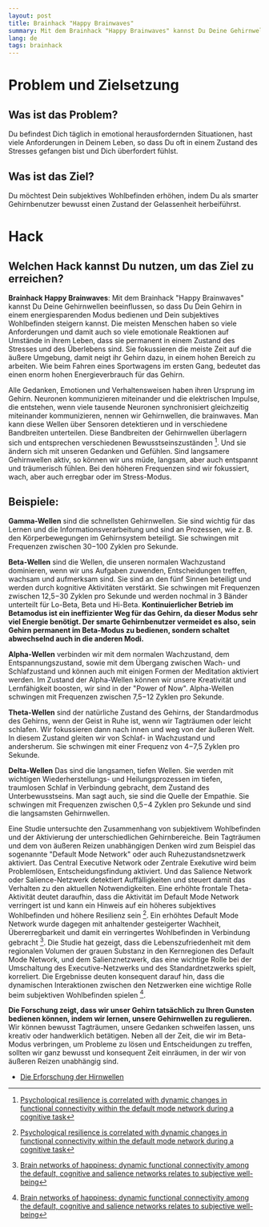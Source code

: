 ```yaml
---
layout: post
title: Brainhack "Happy Brainwaves"
summary: Mit dem Brainhack "Happy Brainwaves" kannst Du Deine Gehirnwellen beeinflussen, so dass Du Dein Gehirn in einem energiesparenden Modus bedienen und Dein subjektives Wohlbefinden steigern kannst.
lang: de
tags: brainhack
---
```



# Problem und Zielsetzung

## Was ist das Problem?
Du befindest Dich täglich in emotional herausfordernden Situationen, hast viele Anforderungen in Deinem Leben, so dass Du oft in einem Zustand des Stresses gefangen bist und Dich überfordert fühlst.

## Was ist das Ziel?
Du möchtest Dein subjektives Wohlbefinden erhöhen, indem Du als smarter Gehirnbenutzer bewusst einen Zustand der Gelassenheit herbeiführst.

# Hack

## Welchen Hack kannst Du nutzen, um das Ziel zu erreichen?
**Brainhack Happy Brainwaves**:
Mit dem Brainhack "Happy Brainwaves" kannst Du Deine Gehirnwellen beeinflussen, so dass Du Dein Gehirn in einem energiesparenden Modus bedienen und Dein subjektives Wohlbefinden steigern kannst.
Die meisten Menschen haben so viele Anforderungen und damit auch so viele emotionale Reaktionen auf Umstände in ihrem Leben, 
dass sie permanent in einem Zustand des Stresses und des Überlebens sind.
Sie fokussieren die meiste Zeit auf die äußere Umgebung, damit neigt ihr Gehirn dazu, in einem hohen Bereich zu arbeiten. 
Wie beim Fahren eines Sportwagens im ersten Gang, bedeutet das einen enorm hohen Energieverbrauch für das Gehirn.

Alle Gedanken, Emotionen und Verhaltensweisen haben ihren Ursprung im Gehirn. Neuronen kommunizieren miteinander und die elektrischen Impulse, die entstehen, wenn viele tausende Neuronen synchronisiert gleichzeitig miteinander kommunizieren, nennen wir Gehirnwellen, die brainwaves. Man kann diese Wellen über Sensoren detektieren und in verschiedene Bandbreiten unterteilen.
Diese Bandbreiten der Gehirnwellen überlagern sich und entsprechen verschiedenen Bewusstseinszuständen [^1]. 
Und sie ändern sich mit unseren Gedanken und Gefühlen.
Sind langsamere Gehirnwellen aktiv, so können wir uns müde, langsam, aber auch entspannt und träumerisch fühlen.
Bei den höheren Frequenzen sind wir fokussiert, wach, aber auch erregbar oder im Stress-Modus.

## Beispiele:
**Gamma-Wellen** sind die schnellsten Gehirnwellen. Sie sind wichtig für das Lernen und die Informationsverarbeitung und sind an Prozessen, wie z. B. den Körperbewegungen im Gehirnsystem beteiligt. Sie schwingen mit Frequenzen zwischen 30−100 Zyklen pro Sekunde.

**Beta-Wellen** sind die Wellen, die unseren normalen Wachzustand dominieren, wenn wir uns Aufgaben zuwenden, Entscheidungen treffen, wachsam und aufmerksam sind. Sie sind an den fünf Sinnen beteiligt und werden durch kognitive Aktivitäten verstärkt. Sie schwingen mit Frequenzen zwischen 12,5−30 Zyklen pro Sekunde und werden nochmal in 3 Bänder unterteilt für Lo-Beta, Beta und Hi-Beta.
**Kontinuierlicher Betrieb im Betamodus ist ein ineffizienter Weg für das Gehirn, da dieser Modus sehr viel Energie benötigt. Der smarte Gehirnbenutzer vermeidet es also, sein Gehirn permanent im Beta-Modus zu bedienen, sondern schaltet abwechselnd auch in die anderen Modi.**

**Alpha-Wellen** verbinden wir mit dem normalen Wachzustand, dem Entspannungszustand, sowie mit dem Übergang zwischen Wach- und Schlafzustand und können auch mit einigen Formen der Meditation aktiviert werden. Im Zustand der Alpha-Wellen können wir unsere Kreativität und Lernfähigkeit boosten, wir sind in der "Power of Now". Alpha-Wellen schwingen mit Frequenzen zwischen 7,5−12 Zyklen pro Sekunde.

**Theta-Wellen** sind der natürliche Zustand des Gehirns, der Standardmodus des Gehirns, wenn der Geist in Ruhe ist, wenn wir Tagträumen oder leicht schlafen. Wir fokussieren dann nach innen und weg von der äußeren Welt. In diesem Zustand gleiten wir von Schlaf- in Wachzustand und andersherum. Sie schwingen mit einer Frequenz von 4−7,5 Zyklen pro Sekunde.

**Delta-Wellen** Das sind die langsamen, tiefen Wellen. Sie werden mit wichtigen Wiederherstellungs- und Heilungsprozessen im tiefen, traumlosen Schlaf in Verbindung gebracht, dem Zustand des Unterbewusstseins. Man sagt auch, sie sind die Quelle der Empathie. Sie schwingen mit Frequenzen zwischen 0,5−4 Zyklen pro Sekunde und sind die langsamsten Gehirnwellen.

Eine Studie untersuchte den Zusammenhang von subjektivem Wohlbefinden und der Aktivierung der unterschiedlichen Gehirnbereiche.
Bein Tagträumen und dem von äußeren Reizen unabhängigen Denken wird zum Beispiel das sogenannte "Default Mode Network" oder auch Ruhezustandsnetzwerk aktiviert. 
Das Central Executive Network oder Zentrale Exekutive wird beim Problemlösen, Entscheidungsfindung aktiviert. 
Und das Salience Network oder Salience-Netzwerk detektiert Auffälligkeiten und steuert damit das Verhalten zu den aktuellen Notwendigkeiten. 
Eine erhöhte frontale Theta-Aktivität deutet daraufhin, dass die Aktivität im Default Mode Network verringert ist und kann ein Hinweis auf ein höheres subjektives Wohlbefinden und
höhere Resilienz sein [^1].
Ein erhöhtes Default Mode Network wurde dagegen mit anhaltender gesteigerter Wachheit, Übererregbarkeit und damit ein verringertes Wohlbefinden in Verbindung gebracht [^2].
Die Studie hat gezeigt, dass die Lebenszufriedenheit mit dem regionalen Volumen der grauen Substanz in den Kernregionen des Default Mode Network, 
und dem Salienznetzwerk, das eine wichtige Rolle bei der Umschaltung des Executive-Netzwerks und des Standardnetzwerks spielt, korreliert.
Die Ergebnisse deuten konsequent darauf hin, dass die dynamischen Interaktionen zwischen den Netzwerken eine wichtige Rolle beim subjektiven Wohlbefinden spielen [^2].

**Die Forschung zeigt, dass wir unser Gehirn tatsächlich zu Ihren Gunsten bedienen können, indem wir lernen, unsere Gehirnwellen zu regulieren.**
Wir können bewusst Tagträumen, unsere Gedanken schweifen lassen, uns kreativ oder handwerklich betätigen. Neben all der Zeit, die wir im Beta-Modus verbringen, um Probleme zu lösen und Entscheidungen zu treffen, 
sollten wir ganz bewusst und konsequent Zeit einräumen, in der wir von äußeren Reizen unabhängig sind.

- [Die Erforschung der Hirnwellen](https://www.deutschlandfunkkultur.de/rhythmen-im-gehirn-die-erforschung-der-hirnwellen-100.html)

[^1]: [Psychological resilience is correlated with dynamic changes in functional connectivity within the default mode network during a cognitive task](https://pubmed.ncbi.nlm.nih.gov/33082442/)

[^2]: [Brain networks of happiness: dynamic functional connectivity among the default, cognitive and salience networks relates to subjective well-being](https://academic.oup.com/scan/article/13/8/851/5054957)

